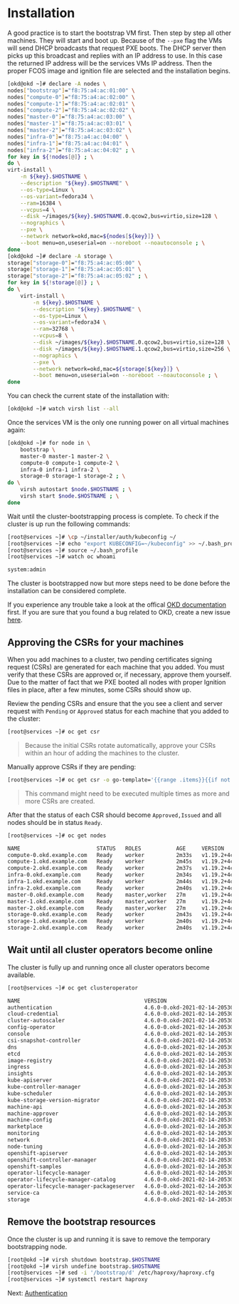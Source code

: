 # Installation

A good practice is to start the bootstrap VM first. Then step by step all other
machines. They will start and boot up. Because of the `--pxe` flag the VMs will
send DHCP broadcasts that request PXE boots. The DHCP server then picks up this
broadcast and replies with an IP address to use. In this case the returned IP
address will be the services VMs IP address. Then the proper FCOS image and
ignition file are selected and the installation begins.

```bash
[okd@okd ~]# declare -A nodes \
nodes["bootstrap"]="f8:75:a4:ac:01:00" \
nodes["compute-0"]="f8:75:a4:ac:02:00" \
nodes["compute-1"]="f8:75:a4:ac:02:01" \
nodes["compute-2"]="f8:75:a4:ac:02:02" \
nodes["master-0"]="f8:75:a4:ac:03:00" \
nodes["master-1"]="f8:75:a4:ac:03:01" \
nodes["master-2"]="f8:75:a4:ac:03:02" \
nodes["infra-0"]="f8:75:a4:ac:04:00" \
nodes["infra-1"]="f8:75:a4:ac:04:01" \
nodes["infra-2"]="f8:75:a4:ac:04:02" ; \
for key in ${!nodes[@]} ; \
do \
virt-install \
    -n ${key}.$HOSTNAME \
    --description "${key}.$HOSTNAME" \
    --os-type=Linux \
    --os-variant=fedora34 \
    --ram=16384 \
    --vcpus=4 \
    --disk ~/images/${key}.$HOSTNAME.0.qcow2,bus=virtio,size=128 \
    --nographics \
    --pxe \
    --network network=okd,mac=${nodes[${key}]} \
    --boot menu=on,useserial=on --noreboot --noautoconsole ; \
done
[okd@okd ~]# declare -A storage \
storage["storage-0"]="f8:75:a4:ac:05:00" \
storage["storage-1"]="f8:75:a4:ac:05:01" \
storage["storage-2"]="f8:75:a4:ac:05:02" ; \
for key in ${!storage[@]} ; \
do \
    virt-install \
        -n ${key}.$HOSTNAME \
        --description "${key}.$HOSTNAME" \
        --os-type=Linux \
        --os-variant=fedora34 \
        --ram=32768 \
        --vcpus=8 \
        --disk ~/images/${key}.$HOSTNAME.0.qcow2,bus=virtio,size=128 \
        --disk ~/images/${key}.$HOSTNAME.1.qcow2,bus=virtio,size=256 \
        --nographics \
        --pxe \
        --network network=okd,mac=${storage[${key}]} \
        --boot menu=on,useserial=on --noreboot --noautoconsole ; \
done
```

You can check the current state of the installation with:

```bash
[okd@okd ~]# watch virsh list --all
```

Once the services VM is the only one running power on all virtual machines
again:

```bash
[okd@okd ~]# for node in \
    bootstrap \
    master-0 master-1 master-2 \
    compute-0 compute-1 compute-2 \
    infra-0 infra-1 infra-2 \
    storage-0 storage-1 storage-2 ; \
do \
    virsh autostart $node.$HOSTNAME ; \
    virsh start $node.$HOSTNAME ; \
done
```

Wait until the cluster-bootstrapping process is complete. To check if the
cluster is up run the following commands:

```bash
[root@services ~]# \cp ~/installer/auth/kubeconfig ~/
[root@services ~]# echo "export KUBECONFIG=~/kubeconfig" >> ~/.bash_profile
[root@services ~]# source ~/.bash_profile
[root@services ~]# watch oc whoami

system:admin
```

The cluster is bootstrapped now but more steps need to be done before the
installation can be considered complete.

If you experience any trouble take a look at the offical [OKD
documentation](https://docs.okd.io/latest/installing/installing_bare_metal/installing-restricted-networks-bare-metal.html)
first. If you are sure that you found a bug related to OKD, create a new issue
[here](https://github.com/openshift/okd/issues/new/choose).

## Approving the CSRs for your machines

When you add machines to a cluster, two pending certificates signing request
(CSRs) are generated for each machine that you added. You must verify that these
CSRs are approved or, if necessary, approve them yourself. Due to the matter of
fact that we PXE booted all nodes with proper Ignition files in place, after a
few minutes, some CSRs should show up.

Review the pending CSRs and ensure that the you see a client and server request
with `Pending` or `Approved` status for each machine that you added to the
cluster:

```bash
[root@services ~]# oc get csr
```

> Because the initial CSRs rotate automatically, approve your CSRs within an
> hour of adding the machines to the cluster.

Manually approve CSRs if they are pending:

```bash
[root@services ~]# oc get csr -o go-template='{{range .items}}{{if not .status}}{{.metadata.name}}{{"\n"}}{{end}}{{end}}' | xargs oc adm certificate approve
```

> This command might need to be executed multiple times as more and more CSRs
> are created.

After that the status of each CSR should become `Approved,Issued` and all nodes
should be in status `Ready`.

```bash
[root@services ~]# oc get nodes

NAME                        STATUS   ROLES           AGE     VERSION
compute-0.okd.example.com   Ready    worker          2m33s   v1.19.2+4cad5ca-1023
compute-1.okd.example.com   Ready    worker          2m45s   v1.19.2+4cad5ca-1023
compute-2.okd.example.com   Ready    worker          2m37s   v1.19.2+4cad5ca-1023
infra-0.okd.example.com     Ready    worker          2m34s   v1.19.2+4cad5ca-1023
infra-1.okd.example.com     Ready    worker          2m44s   v1.19.2+4cad5ca-1023
infra-2.okd.example.com     Ready    worker          2m40s   v1.19.2+4cad5ca-1023
master-0.okd.example.com    Ready    master,worker   27m     v1.19.2+4cad5ca-1023
master-1.okd.example.com    Ready    master,worker   27m     v1.19.2+4cad5ca-1023
master-2.okd.example.com    Ready    master,worker   27m     v1.19.2+4cad5ca-1023
storage-0.okd.example.com   Ready    worker          2m43s   v1.19.2+4cad5ca-1023
storage-1.okd.example.com   Ready    worker          2m40s   v1.19.2+4cad5ca-1023
storage-2.okd.example.com   Ready    worker          2m40s   v1.19.2+4cad5ca-1023
```

## Wait until all cluster operators become online

The cluster is fully up and running once all cluster operators become available.

```bash
[root@services ~]# oc get clusteroperator

NAME                                       VERSION                         AVAILABLE   PROGRESSING   DEGRADED   SINCE
authentication                             4.6.0-0.okd-2021-02-14-205305   True        False         False      7m53s
cloud-credential                           4.6.0-0.okd-2021-02-14-205305   True        False         False      29m
cluster-autoscaler                         4.6.0-0.okd-2021-02-14-205305   True        False         False      24m
config-operator                            4.6.0-0.okd-2021-02-14-205305   True        False         False      25m
console                                    4.6.0-0.okd-2021-02-14-205305   True        False         False      13m
csi-snapshot-controller                    4.6.0-0.okd-2021-02-14-205305   True        False         False      25m
dns                                        4.6.0-0.okd-2021-02-14-205305   True        False         False      24m
etcd                                       4.6.0-0.okd-2021-02-14-205305   True        False         False      23m
image-registry                             4.6.0-0.okd-2021-02-14-205305   True        False         False      17m
ingress                                    4.6.0-0.okd-2021-02-14-205305   True        False         False      16m
insights                                   4.6.0-0.okd-2021-02-14-205305   True        False         False      25m
kube-apiserver                             4.6.0-0.okd-2021-02-14-205305   True        False         False      22m
kube-controller-manager                    4.6.0-0.okd-2021-02-14-205305   True        False         False      22m
kube-scheduler                             4.6.0-0.okd-2021-02-14-205305   True        False         False      22m
kube-storage-version-migrator              4.6.0-0.okd-2021-02-14-205305   True        False         False      24m
machine-api                                4.6.0-0.okd-2021-02-14-205305   True        False         False      25m
machine-approver                           4.6.0-0.okd-2021-02-14-205305   True        False         False      25m
machine-config                             4.6.0-0.okd-2021-02-14-205305   True        False         False      24m
marketplace                                4.6.0-0.okd-2021-02-14-205305   True        False         False      24m
monitoring                                 4.6.0-0.okd-2021-02-14-205305   True        False         False      16m
network                                    4.6.0-0.okd-2021-02-14-205305   True        False         False      25m
node-tuning                                4.6.0-0.okd-2021-02-14-205305   True        False         False      25m
openshift-apiserver                        4.6.0-0.okd-2021-02-14-205305   True        False         False      17m
openshift-controller-manager               4.6.0-0.okd-2021-02-14-205305   True        False         False      22m
openshift-samples                          4.6.0-0.okd-2021-02-14-205305   True        False         False      16m
operator-lifecycle-manager                 4.6.0-0.okd-2021-02-14-205305   True        False         False      24m
operator-lifecycle-manager-catalog         4.6.0-0.okd-2021-02-14-205305   True        False         False      25m
operator-lifecycle-manager-packageserver   4.6.0-0.okd-2021-02-14-205305   True        False         False      17m
service-ca                                 4.6.0-0.okd-2021-02-14-205305   True        False         False      25m
storage                                    4.6.0-0.okd-2021-02-14-205305   True        False         False      25m
```

## Remove the bootstrap resources

Once the cluster is up and running it is save to remove the temporary
bootstrapping node.

```bash
[root@okd ~]# virsh shutdown bootstrap.$HOSTNAME
[root@okd ~]# virsh undefine bootstrap.$HOSTNAME
[root@services ~]# sed -i '/bootstrap/d' /etc/haproxy/haproxy.cfg
[root@services ~]# systemctl restart haproxy
```

Next: [Authentication](10-authentication.md)
